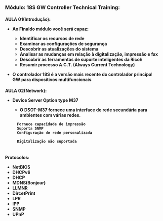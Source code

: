 <H3>Módulo: 18S GW Controller Technical Training:

<h4>AULA 01(Introdução):
<p>

- Ao Finaldo módulo você será capaz:
   -  Identificar os recursos de rede
   -  Examinar as configurações de segurança
   -  Descobrir as atualizações do sistema
   -  Analisar as mudanças em relação à digitalização, impressão e fax
   -  Descobrir as ferramentas de suporte inteligentes da Ricoh
   -  Resumir processo A.C.T. (Always Current Technology)

- O controlador 18S é a versão mais recente do controlador principal GW para dispositivos multifuncionais

<p>

<h4>AULA 02(Network):
<p>

-  Device Server Option type M37
   -  O DSOT-M37 fornece uma interface de rede secundária para ambientes com várias redes.
   
   <table>
         
         Fornece capacidade de impressão
         Suporta SNMP
         Configuração de rede personalizada
      
         Digitalização não suportada

   </table>

<h4> Protocolos:
<p>

   -  NetBIOS
   -  DHCPv6
   -  DHCP
   -  MDNS(Bonjour)
   -  LLMNR
   -  DircetPrint
   -  LPR
   -  IPP
   -  SNMP
   -  UPnP

